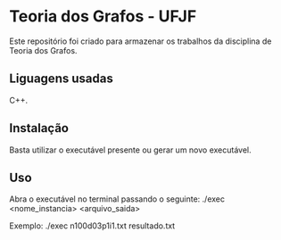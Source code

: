 # Teoria dos Grafos - UFJF

Este repositório foi criado para armazenar os trabalhos da disciplina de Teoria dos Grafos.

## Liguagens usadas

C++.

## Instalação

Basta utilizar o executável presente ou gerar um novo executável.

## Uso
Abra o executável no terminal passando o seguinte: ./exec <nome_instancia> <arquivo_saida>

Exemplo: ./exec n100d03p1i1.txt resultado.txt